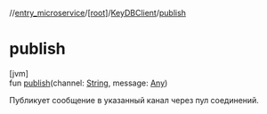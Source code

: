 //[entry_microservice](../../../index.md)/[[root]](../index.md)/[KeyDBClient](index.md)/[publish](publish.md)

# publish

[jvm]\
fun [publish](publish.md)(channel: [String](https://kotlinlang.org/api/core/kotlin-stdlib/kotlin/-string/index.html), message: [Any](https://kotlinlang.org/api/core/kotlin-stdlib/kotlin/-any/index.html))

Публикует сообщение в указанный канал через пул соединений.